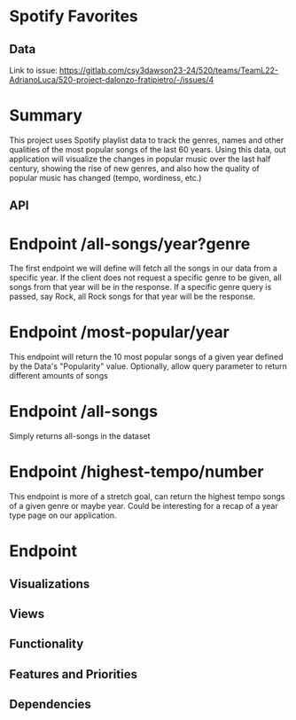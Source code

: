 # Spotify Favorites

## Data
Link to issue: https://gitlab.com/csy3dawson23-24/520/teams/TeamL22-AdrianoLuca/520-project-dalonzo-fratipietro/-/issues/4

# Summary
This project uses Spotify playlist data to track the genres, names and other 
qualities of the most popular songs of the last 60 years. Using this data, out application will visualize the changes in popular music over the last half century, showing the rise of new genres, and also how the quality of popular music has changed (tempo, wordiness, etc.) 

## API

# Endpoint /all-songs/year?genre

The first endpoint we will define will fetch all the songs in our data from a specific year. If the client does not request a specific genre to be given, all songs from that year will be in the response. If a specific genre query is passed, say Rock, all Rock songs for that year will be the response.

# Endpoint /most-popular/year

This endpoint will return the 10 most popular songs of a given year defined by the Data's "Popularity" value. Optionally, allow query parameter to return different amounts of songs

# Endpoint /all-songs

Simply returns all-songs in the dataset

# Endpoint /highest-tempo/number

This endpoint is more of a stretch goal, can return the highest tempo songs of a given genre or maybe year. Could be interesting for a recap of a year type page on our application.

# Endpoint 

## Visualizations

## Views

## Functionality

## Features and Priorities

## Dependencies
